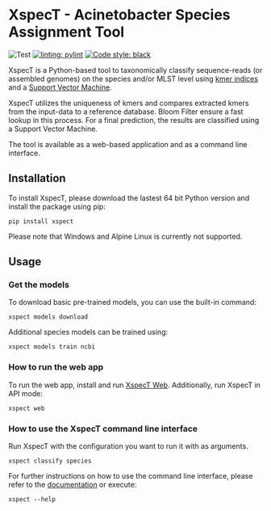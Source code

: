 # XspecT - Acinetobacter Species Assignment Tool
<!-- start intro -->
![Test](https://github.com/bionf/xspect2/actions/workflows/test.yml/badge.svg)
[![linting: pylint](https://img.shields.io/badge/linting-pylint-yellowgreen)](https://github.com/pylint-dev/pylint)
[![Code style: black](https://img.shields.io/badge/code%20style-black-000000.svg)](https://github.com/psf/black)

XspecT is a Python-based tool to taxonomically classify sequence-reads (or assembled genomes) on the species and/or MLST level using [kmer indices] and a [Support Vector Machine].

XspecT utilizes the uniqueness of kmers and compares extracted kmers from the input-data to a reference database. Bloom Filter ensure a fast lookup in this process. For a final prediction, the results are classified using a Support Vector Machine.

The tool is available as a web-based application and as a command line interface.

[kmer indices]: https://arxiv.org/abs/1905.09624
[Support Vector Machine]: https://en.wikipedia.org/wiki/Support-vector_machine
<!-- end intro -->

<!-- start quickstart -->
## Installation
To install XspecT, please download the lastest 64 bit Python version and install the package using pip:
```
pip install xspect
```
Please note that Windows and Alpine Linux is currently not supported.

## Usage
### Get the models
To download basic pre-trained models, you can use the built-in command:
```
xspect models download
```
Additional species models can be trained using:
```
xspect models train ncbi
```

### How to run the web app
To run the web app, install and run [XspecT Web](https://github.com/aromberg/xspect-web). Additionally, run XspecT in API mode:
```
xspect web
```

### How to use the XspecT command line interface
Run XspecT with the configuration you want to run it with as arguments.
```
xspect classify species
```
For further instructions on how to use the command line interface, please refer to the [documentation] or execute:
```
xspect --help
```
[documentation]: https://bionf.github.io/XspecT2/cli.html
<!-- end quickstart -->